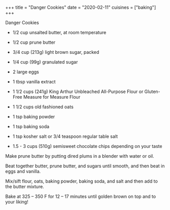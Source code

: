 +++
title = "Danger Cookies"
date = "2020-02-11"
cuisines = ["baking"]
+++

Danger Cookies

* 1/2 cup unsalted butter, at room temperature
* 1/2 cup prune butter
* 3/4 cup (213g) light brown sugar, packed
* 1/4 cup (99g) granulated sugar
* 2 large eggs

* 1 tbsp vanilla extract
* 1 1/2 cups (241g) King Arthur Unbleached All-Purpose Flour or Gluten-Free Measure for Measure Flour
* 1 1/2 cups old fashioned oats
* 1 tsp baking powder
* 1 tsp baking soda
* 1 tsp kosher salt or 3/4 teaspoon regular table salt

* 1.5 - 3 cups (510g) semisweet chocolate chips depending on your taste

Make prune butter by putting dired plums in a blender with water or oil.

Beat together butter, prune butter, and sugars until smooth, and then beat in eggs and vanilla.

Mix/sift flour, oats, baking powder, baking soda, and salt and then add to the butter mixture.

Bake at 325 – 350 F for 12 – 17 minutes until golden brown on top and to your liking!
